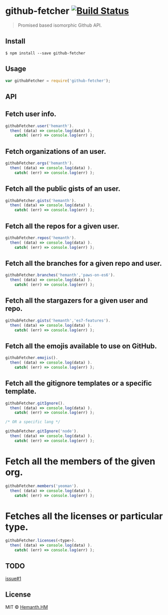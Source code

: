 # github-fetcher [![Build Status](https://travis-ci.org/hemanth/github-fetcher.svg?branch=master)](https://travis-ci.org/hemanth/github-fetcher)

> Promised based isomorphic Github API.


## Install

```
$ npm install --save github-fetcher
```


## Usage

```js
var githubFetcher = require('github-fetcher');
```

## API

## Fetch user info.

```js
githubFetcher.user('hemanth').
  then( (data) => console.log(data) ).
	catch( (err) => console.log(err) );
```

## Fetch organizations of an user.

```js
githubFetcher.orgs('hemanth').
  then( (data) => console.log(data) ).
	catch( (err) => console.log(err) );
```

## Fetch all the public gists of an user.

```js
githubFetcher.gists('hemanth').
  then( (data) => console.log(data) ).
	catch( (err) => console.log(err) );
```

## Fetch all the repos for a given user.

```js
githubFetcher.repos('hemanth').
  then( (data) => console.log(data) ).
	catch( (err) => console.log(err) );
```

## Fetch all the branches for a given repo and user.

```js
githubFetcher.branches('hemanth','paws-on-es6').
  then( (data) => console.log(data) ).
	catch( (err) => console.log(err) );
```

## Fetch all the stargazers for a given user and repo.

```js
githubFetcher.gists('hemanth','es7-features').
  then( (data) => console.log(data) ).
	catch( (err) => console.log(err) );
```

## Fetch all the emojis available to use on GitHub.

```js
githubFetcher.emojis().
  then( (data) => console.log(data) ).
	catch( (err) => console.log(err) );
```

## Fetch all the gitignore templates or a specific template.

```js
githubFetcher.gitIgnore().
  then( (data) => console.log(data) ).
	catch( (err) => console.log(err) );

/* OR a specific lang */

githubFetcher.gitIgnore('node').
  then( (data) => console.log(data) ).
	catch( (err) => console.log(err) );
```

# Fetch all the members of the given org.

```js
githubFetcher.members('yeoman').
  then( (data) => console.log(data) ).
	catch( (err) => console.log(err) );
```

# Fetches all the licenses or particular type.

```js
githubFetcher.licenses(<type>).
  then( (data) => console.log(data) ).
	catch( (err) => console.log(err) );
```

## TODO
[issue#1](https://github.com/hemanth/github-fetcher/issues/1)

## License

MIT © [Hemanth.HM](http://h3manth.com)
